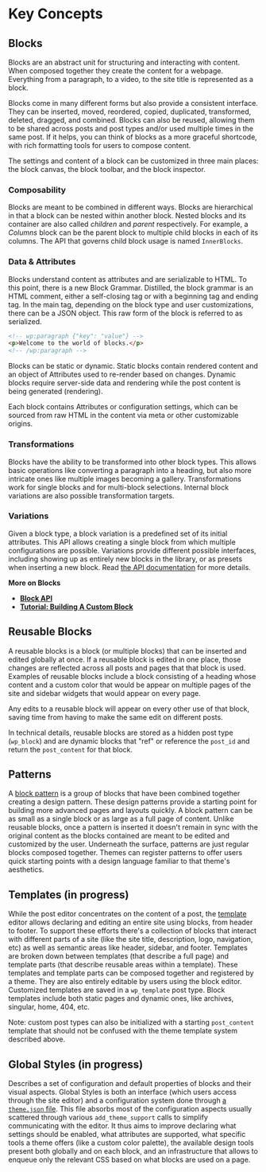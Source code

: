# Key Concepts

## Blocks

Blocks are an abstract unit for structuring and interacting with content. When composed together they create the content for a webpage. Everything from a paragraph, to a video, to the site title is represented as a block.

Blocks come in many different forms but also provide a consistent interface. They can be inserted, moved, reordered, copied, duplicated, transformed, deleted, dragged, and combined. Blocks can also be reused, allowing them to be shared across posts and post types and/or used multiple times in the same post. If it helps, you can think of blocks as a more graceful shortcode, with rich formatting tools for users to compose content.

The settings and content of a block can be customized in three main places: the block canvas, the block toolbar, and the block inspector.

### Composability

Blocks are meant to be combined in different ways. Blocks are hierarchical in that a block can be nested within another block. Nested blocks and its container are also called _children_ and _parent_ respectively. For example, a _Columns_ block can be the parent block to multiple child blocks in each of its columns. The API that governs child block usage is named `InnerBlocks`.

### Data & Attributes

Blocks understand content as attributes and are serializable to HTML. To this point, there is a new Block Grammar. Distilled, the block grammar is an HTML comment, either a self-closing tag or with a beginning tag and ending tag. In the main tag, depending on the block type and user customizations, there can be a JSON object. This raw form of the block is referred to as serialized.

```html
<!-- wp:paragraph {"key": "value"} -->
<p>Welcome to the world of blocks.</p>
<!-- /wp:paragraph -->
```

Blocks can be static or dynamic. Static blocks contain rendered content and an object of Attributes used to re-render based on changes. Dynamic blocks require server-side data and rendering while the post content is being generated (rendering).

Each block contains Attributes or configuration settings, which can be sourced from raw HTML in the content via meta or other customizable origins.

### Transformations

Blocks have the ability to be transformed into other block types. This allows basic operations like converting a paragraph into a heading, but also more intricate ones like multiple images becoming a gallery. Transformations work for single blocks and for multi-block selections. Internal block variations are also possible transformation targets.

### Variations

Given a block type, a block variation is a predefined set of its initial attributes. This API allows creating a single block from which multiple configurations are possible. Variations provide different possible interfaces, including showing up as entirely new blocks in the library, or as presets when inserting a new block. Read [the API documentation](/docs/reference-guides/block-api/block-registration.md#variations-optional) for more details.

**More on Blocks**

-   **[Block API](/docs/reference-guides/block-api/README.md)**
-   **[Tutorial: Building A Custom Block](/docs/getting-started/tutorials/create-block/README.md)**

## Reusable Blocks

A reusable blocks is a block (or multiple blocks) that can be inserted and edited globally at once. If a reusable block is edited in one place, those changes are reflected across all posts and pages that that block is used. Examples of reusable blocks include a block consisting of a heading whose content and a custom color that would be appear on multiple pages of the site and sidebar widgets that would appear on every page.

Any edits to a reusable block will appear on every other use of that block, saving time from having to make the same edit on different posts.

In technical details, reusable blocks are stored as a hidden post type (`wp_block`) and are dynamic blocks that "ref" or reference the `post_id` and return the `post_content` for that block.

## Patterns

A [block pattern](/docs/reference-guides/block-api/block-patterns.md) is a group of blocks that have been combined together creating a design pattern. These design patterns provide a starting point for building more advanced pages and layouts quickly. A block pattern can be as small as a single block or as large as a full page of content. Unlike reusable blocks, once a pattern is inserted it doesn't remain in sync with the original content as the blocks contained are meant to be edited and customized by the user. Underneath the surface, patterns are just regular blocks composed together. Themes can register patterns to offer users quick starting points with a design language familiar to that theme's aesthetics.

## Templates (in progress)

While the post editor concentrates on the content of a post, the [template](/docs/reference-guides/block-api/block-templates.md) editor allows declaring and editing an entire site using blocks, from header to footer. To support these efforts there's a collection of blocks that interact with different parts of a site (like the site title, description, logo, navigation, etc) as well as semantic areas like header, sidebar, and footer. Templates are broken down between templates (that describe a full page) and template parts (that describe reusable areas within a template). These templates and template parts can be composed together and registered by a theme. They are also entirely editable by users using the block editor. Customized templates are saved in a `wp_template` post type. Block templates include both static pages and dynamic ones, like archives, singular, home, 404, etc.

Note: custom post types can also be initialized with a starting `post_content` template that should not be confused with the theme template system described above.

## Global Styles (in progress)

Describes a set of configuration and default properties of blocks and their visual aspects. Global Styles is both an interface (which users access through the site editor) and a configuration system done through [a `theme.json` file](/docs/how-to-guides/block-theme/theme-json.md). This file absorbs most of the configuration aspects usually scattered through various `add_theme_support` calls to simplify communicating with the editor. It thus aims to improve declaring what settings should be enabled, what attributes are supported, what specific tools a theme offers (like a custom color palette), the available design tools present both globally and on each block, and an infrastructure that allows to enqueue only the relevant CSS based on what blocks are used on a page.
